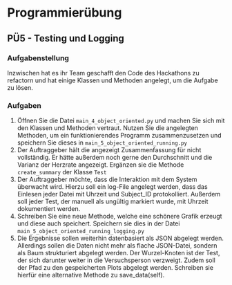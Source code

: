 # Programmierübung

## PÜ5 - Testing und Logging


### Aufgabenstellung 

Inzwischen hat es ihr Team geschafft den Code des Hackathons zu refactorn und hat einige Klassen und Methoden angelegt, um die Aufgabe zu lösen.

### Aufgaben



1. Öffnen Sie die Datei ```main_4_object_oriented.py``` und machen Sie sich mit den Klassen und Methoden vertraut. Nutzen Sie die angelegten Methoden, um ein funktionierendes Programm zusammenzusetzen und speichern Sie dieses in ```main_5_object_oriented_running.py``` 
2. Der Auftraggeber hält die angezeigt Zusammenfassung für nicht vollständig. Er hätte außerdem noch gerne den Durchschnitt und die Varianz der Herzrate angezeigt. Ergänzen sie die Methode ```create_summary``` der Klasse ```Test```
3. Der Auftraggeber möchte, dass die Interaktion mit dem System überwacht wird. Hierzu soll ein log-File angelegt werden, dass das Einlesen jeder Datei mit Uhrzeit und Subject_ID protokolliert. Außerdem soll jeder Test, der manuell als ungültig markiert wurde, mit Uhrzeit dokumentiert werden.
4. Schreiben Sie eine neue Methode, welche eine schönere Grafik erzeugt und diese auch speichert. Speichern sie dies in der Datei ```main_5_object_oriented_running_logging.py```
5. Die Ergebnisse sollen weiterhin datenbasiert als JSON abgelegt werden. Allerdings sollen die Daten nicht mehr als flache JSON-Datei, sondern als Baum strukturiert abgelegt werden. Der Wurzel-Knoten ist der Test, der sich darunter weiter in die Versuchsperson verzweigt. Zudem soll der Pfad zu den gespeicherten Plots abgelegt werden. Schreiben sie hierfür eine alternative Methode zu save_data(self).